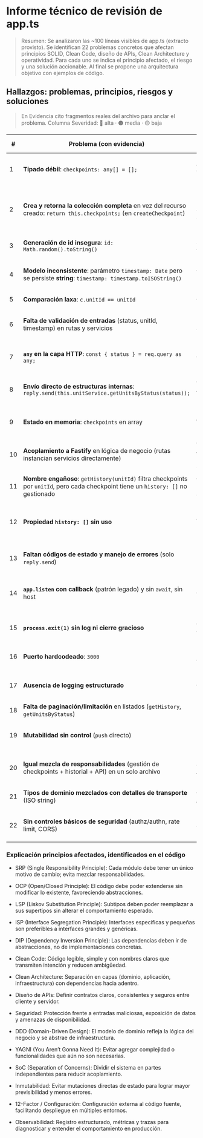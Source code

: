 # Informe técnico de revisión de app.ts
 
>Resumen: Se analizaron las ~100 líneas visibles de app.ts (extracto provisto). Se identifican 22 problemas concretos que afectan principios SOLID, Clean Code, diseño de APIs, Clean Architecture y operatividad. Para cada uno se indica el principio afectado, el riesgo y una solución accionable. Al final se propone una arquitectura objetivo con ejemplos de código.

## Hallazgos: problemas, principios, riesgos y soluciones
> En Evidencia cito fragmentos reales del archivo para anclar el problema.
> Columna Severidad: 🔴 alta · 🟠 media · 🟡 baja

| #  | Problema (con evidencia)                                                                                                             | Principio afectado*                   | Riesgo                                                   | Solución propuesta                                                                           | Sev. |     |                                               |    |
| -- | ------------------------------------------------------------------------------------------------------------------------------------ | ------------------------------------ | -------------------------------------------------------- | -------------------------------------------------------------------------------------------- | ---- | --- | --------------------------------------------- | -- |
| 1  | **Tipado débil**: `checkpoints: any[] = [];`                                                                                         | Clean Code, Type Safety              | Errores en runtime; contratos implícitos                 | Definir **interfaces**/tipos fuertes (`Checkpoint`) y usarlos en todo el flujo.              | 🔴   |     |                                               |    |
| 2  | **Crea y retorna la colección completa** en vez del recurso creado: `return this.checkpoints;` (en `createCheckpoint`)               | Diseño de APIs, SRP (S de SOLID)     | Acopla llamadas a estructura interna; respuestas pesadas | Retornar **solo el recurso creado** o un DTO; status **201**.                                | 🟠   |     |                                               |    |
| 3  | **Generación de id insegura**: `id: Math.random().toString()`                                                                        | Seguridad, Consistencia              | Colisiones; ids predecibles                              | Usar **UUID v4** (p.ej., `crypto.randomUUID()` en Node 18+).                                 | 🔴   |     |                                               |    |
| 4  | **Modelo inconsistente**: parámetro `timestamp: Date` pero se persiste **string**: `timestamp: timestamp.toISOString()`              | Clean Code, DDD                      | Bichos por desalineación de tipos                        | Mantener **tipo dominio** coherente (Date) y mapear a string **solo en la capa de I/O**.     | 🟠   |     |                                               |    |
| 5  | **Comparación laxa**: `c.unitId == unitId`                                                                                           | Clean Code                           | Bugs por coerción                                        | Usar **`===`** y normalizar tipos/inputs.                                                    | 🟡   |     |                                               |    |
| 6  | **Falta de validación de entradas** (status, unitId, timestamp) en rutas y servicios                                                 | Diseño de APIs, Seguridad            | Inyección de datos inválidos; DOS por payload            | Declarar **esquemas** (Fastify `schema`/JSON Schema) y validar **query/body**.               | 🔴   |     |                                               |    |
| 7  | **`any` en la capa HTTP**: `const { status } = req.query as any;`                                                                    | Clean Code                           | Tipos silenciosos; errores en producción                 | Tipar request con **`RouteGenericInterface`** o inferir desde `schema`.                      | 🟠   |     |                                               |    |
| 8  | **Envío directo de estructuras internas**: `reply.send(this.unitService.getUnitsByStatus(status));`                                  | Clean Architecture, Encapsulación    | Filtración de detalles internos; acoplamiento            | Mapear a **DTOs de salida** en el adaptador HTTP.                                            | 🟠   |     |                                               |    |
| 9  | **Estado en memoria**: `checkpoints` en array                                                                                        | Arquitectura, Escalabilidad          | Pérdida de datos al reiniciar; no escalable              | Introducir **Repository** (puerto) + **adaptador** (InMemory/DB).                            | 🔴   |     |                                               |    |
| 10 | **Acoplamiento a Fastify** en lógica de negocio (rutas instancian servicios directamente)                                            | Clean Architecture, DIP (D de SOLID) | Difícil testear/sustituir framework                      | Separar **dominio / casos de uso** de **HTTP**; **inyección de dependencias**.               | 🔴   |     |                                               |    |
| 11 | **Nombre engañoso**: `getHistory(unitId)` filtra checkpoints por `unitId`, pero cada checkpoint tiene un `history: []` no gestionado | Clean Code (Nomenclatura), SRP       | Confusión, deuda técnica                                 | Renombrar a `getCheckpointsByUnitId` o implementar correctamente `history`.                  | 🟠   |     |                                               |    |
| 12 | **Propiedad `history: []` sin uso**                                                                                                  | YAGNI, SRP                           | Complejidad accidental, consumo de RAM                   | Eliminar hasta que exista el caso de uso; o gestionar eventos/historial en entidad dedicada. | 🟡   |     |                                               |    |
| 13 | **Faltan códigos de estado y manejo de errores** (solo `reply.send`)                                                                 | Diseño de APIs                       | Semántica HTTP pobre; clientes ambiguos                  | Usar \`reply.status(201                                                                      | 400  | 404 | 500).send(...)\` y **middleware** de errores. | 🟠 |
| 14 | **`app.listen` con callback** (patrón legado) y sin `await`, sin host                                                                | Operatividad                         | Arranque no determinista; fallo en contenedores          | Usar **promesas**: `await app.listen({ host:'0.0.0.0', port })` dentro de `bootstrap()`.     | 🟠   |     |                                               |    |
| 15 | **`process.exit(1)` sin log ni cierre gracioso**                                                                                     | Observabilidad, Operación            | Pérdida de logs, shutdown brusco                         | Capturar señales, cerrar servidor con `app.close()`, log estructurado.                       | 🟠   |     |                                               |    |
| 16 | **Puerto hardcodeado**: `3000`                                                                                                       | 12-Factor, Config                    | Dificulta despliegues multiambiente                      | Leer de **`process.env.PORT`** con default.                                                  | 🟡   |     |                                               |    |
| 17 | **Ausencia de logging estructurado**                                                                                                 | Observabilidad                       | Difícil diagnóstico en prod                              | Inicializar Fastify con **pino** y niveles; correlación de requests.                         | 🟡   |     |                                               |    |
| 18 | **Falta de paginación/limitación** en listados (`getHistory`, `getUnitsByStatus`)                                                    | Diseño de APIs, Performance          | Respuestas grandes; DOS                                  | Soportar **`limit`/`cursor`** y **paginación**.                                              | 🟠   |     |                                               |    |
| 19 | **Mutabilidad sin control** (`push` directo)                                                                                         | DDD, Inmutabilidad                   | Condiciones de carrera, efectos colaterales              | Entidades **inmutables**; `add()` regresa nuevo arreglo o repositorio controla mutación.     | 🟡   |     |                                               |    |
| 20 | **Igual mezcla de responsabilidades** (gestión de checkpoints + historial + API) en un solo archivo                                  | SRP, Clean Architecture              | Mantenibilidad baja                                      | Split por capas y **módulos**: dominio, casos de uso, adaptadores.                           | 🔴   |     |                                               |    |
| 21 | **Tipos de dominio mezclados con detalles de transporte** (ISO string)                                                               | Clean Architecture                   | Fugas de infraestructura al dominio                      | **Mapeos** en adaptadores (Serializers/Mappers).                                             | 🟠   |     |                                               |    |
| 22 | **Sin controles básicos de seguridad** (authz/authn, rate limit, CORS)                                                               | Seguridad                            | Exposición de datos; abuso                               | Añadir **CORS**, **rate limiting**, **auth** (JWT/OAuth), **schemas estrictos**.             | 🔴   |     |                                               |    |


### Explicación principios afectados, identificados en el código
* SRP (Single Responsibility Principle): Cada módulo debe tener un único motivo de cambio; evita mezclar responsabilidades.

* OCP (Open/Closed Principle): El código debe poder extenderse sin modificar lo existente, favoreciendo abstracciones.

* LSP (Liskov Substitution Principle): Subtipos deben poder reemplazar a sus supertipos sin alterar el comportamiento esperado.

* ISP (Interface Segregation Principle): Interfaces específicas y pequeñas son preferibles a interfaces grandes y genéricas.

* DIP (Dependency Inversion Principle): Las dependencias deben ir de abstracciones, no de implementaciones concretas.

* Clean Code: Código legible, simple y con nombres claros que transmiten intención y reducen ambigüedad.

* Clean Architecture: Separación en capas (dominio, aplicación, infraestructura) con dependencias hacia adentro.

* Diseño de APIs: Definir contratos claros, consistentes y seguros entre cliente y servidor.

* Seguridad: Protección frente a entradas maliciosas, exposición de datos y amenazas de disponibilidad.

* DDD (Domain-Driven Design): El modelo de dominio refleja la lógica del negocio y se abstrae de infraestructura.

* YAGNI (You Aren’t Gonna Need It): Evitar agregar complejidad o funcionalidades que aún no son necesarias.

* SoC (Separation of Concerns): Dividir el sistema en partes independientes para reducir acoplamiento.

* Inmutabilidad: Evitar mutaciones directas de estado para lograr mayor previsibilidad y menos errores.

* 12-Factor / Configuración: Configuración externa al código fuente, facilitando despliegue en múltiples entornos.

* Observabilidad: Registro estructurado, métricas y trazas para diagnosticar y entender el comportamiento en producción.